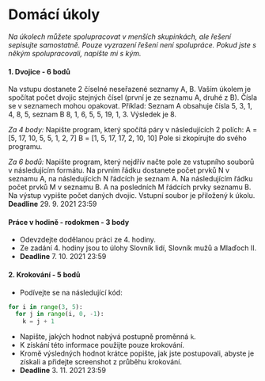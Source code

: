 # Domácí úkoly

*Na úkolech můžete spolupracovat v menších skupinkách, ale řešení sepisujte samostatně. Pouze vyzrazení řešení není spolupráce. Pokud jste s někým spolupracovali, napište mi s kým.*

#### 1. Dvojice - 6 bodů

Na vstupu dostanete 2 číselné neseřazené seznamy A, B. 
Vaším úkolem je spočítat počet dvojic stejných čísel (první je ze seznamu A, druhé z B). Čísla se v seznamech mohou opakovat.
Příklad: Seznam A obsahuje čísla 5, 3, 1, 4, 8, 5, seznam B 8, 1, 6, 5, 5, 19, 1, 3. Výsledek je 8.

*Za 4 body:*
Napište program, který spočítá páry v následujících 2 polích:
A = [5, 17, 10, 5, 5, 1, 2, 7]
B = [1, 5, 17, 17, 2, 10, 10]
Pole si zkopírujte do svého programu.

*Za 6 bodů:*
Napište program, který nejdřív načte pole ze vstupního souborů v následujícím formátu. Na prvním řádku dostanete počet prvků N v seznamu A, na následujících N řádcích je seznam A. Na následujícím řádku počet prvků M v seznamu B. A na posledních M řádcích prvky seznamu B. Na výstup vypište počet daných dvojic. Vstupní soubor je přiložený k úkolu.
**Deadline** 29. 9. 2021 23:59

#### Práce v hodině - rodokmen  - 3 body
- Odevzdejte dodělanou práci ze 4. hodiny. 
- Ze zadání 4. hodiny jsou to úlohy Slovník lidí, Slovník mužů a Mlaďoch II.
- **Deadline** 7. 10. 2021 23:59


#### 2. Krokování - 5 bodů
- Podívejte se na následující kód:
``` python
for i in range(3, 5):
  for j in range(i, 0, -1):
    k = j + 1
```
- Napište, jakých hodnot nabývá postupně proměnná `k`.
- K získání této informace použijte pouze krokování.
- Kromě výsledných hodnot krátce popište, jak jste postupovali, abyste je získali a přidejte screenshot z průběhu krokování.
- **Deadline** 3. 11. 2021 23:59


